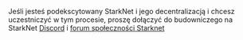 Jeśli jesteś podekscytowany StarkNet i jego decentralizacją i chcesz uczestniczyć w tym procesie, proszę dołączyć do budowniczego na StarkNet [Discord](https://starknet.io/discord) i [forum społeczności Starknet](https://community.starknet.io/)